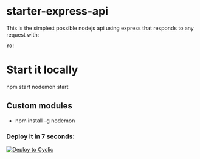 # starter-express-api

This is the simplest possible nodejs api using express that responds to any request with: 
```
Yo!
```

# Start it locally
npm start
nodemon start


## Custom modules
- npm install -g nodemon


### Deploy it in 7 seconds: 

[![Deploy to Cyclic](https://deploy.cyclic.app/button.svg)](https://deploy.cyclic.app/)

